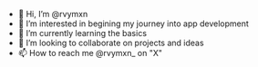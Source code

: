 - 👋 Hi, I’m @rvymxn
- 👀 I’m interested in begining my journey into app development 
- 🌱 I’m currently learning the basics 
- 💞️ I’m looking to collaborate on projects and ideas
- 📫 How to reach me @rvymxn_ on "X"

<!---
rvymxn/rvymxn is a ✨ special ✨ repository because its `README.md` (this file) appears on your GitHub profile.
You can click the Preview link to take a look at your changes.
--->
